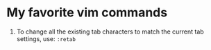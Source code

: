 My favorite vim commands
========================

1. To change all the existing tab characters to match the current tab settings, use: `:retab`
